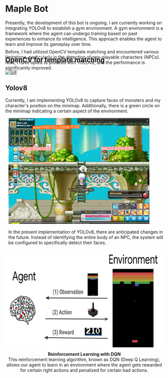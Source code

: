 # Maple Bot

Presently, the development of this bot is ongoing. I am currently working on integrating YOLOv8 to establish a gym environment. A gym environment is a framework where the agent can undergo training based on past experiences to enhance its intelligence. This approach enables the agent to learn and improve its gameplay over time.

## OpenCV for template matching
<div style="position: relative; display: flex; align-items: flex-start;">
    <!-- Image on the left -->
    <div style="width: 50%;">
        <a href="https://www.youtube.com/watch?v=jl7Z8Bxk6uc&ab_channel=Liang" target="_blank">
            <img src="https://github.com/Whiteii/Maple_Bot/blob/main/Images/Animation.gif" alt="GIF" style="width: 100%;">
        </a>
    </div>
    <!-- Text on the right -->
    <div style="width: 50%; padding-left: 20px;">
        <p style="position: absolute; bottom: 0; left: 0;">
            Before, I had utilized OpenCV template matching and encountered various limitations, particularly in the detection of non-playable characters (NPCs). Now, I have opted to proceed with YOLOv8, and the performance is significantly improved.
        </p>
    </div>
</div>



## Yolov8
Currently, I am implementing YOLOv8 to capture faces of monsters and my character's position on the minimap. Additionally, there is a green circle on the minimap indicating a certain aspect of the environment.


<div style="float: right; margin-left: 2%;">
  <img src="https://github.com/Whiteii/Maple_Bot/blob/main/Images/image.png" alt="Bottom Image" width="450"/>
  <p>In the present implementation of YOLOv8, there are anticipated changes in the future. Instead of identifying the entire body of an NPC, the system will be configured to specifically detect their faces.</p>
</div> 

<p align="center">
    <img src="https://github.com/Whiteii/Maple_Bot/blob/main/Images/1_wfKvMsVMkUhEGz1YH7kCQA.png" width="500" height="320">
    <br>
    <strong>Reinforcement Learning with DQN</strong>
    <br>
    This reinforcement learning algorithm, known as DQN (Deep Q Learning), allows our agent to learn in an environment where the agent gets rewarded for certain right actions and penalized for certain bad actions.
</p>


